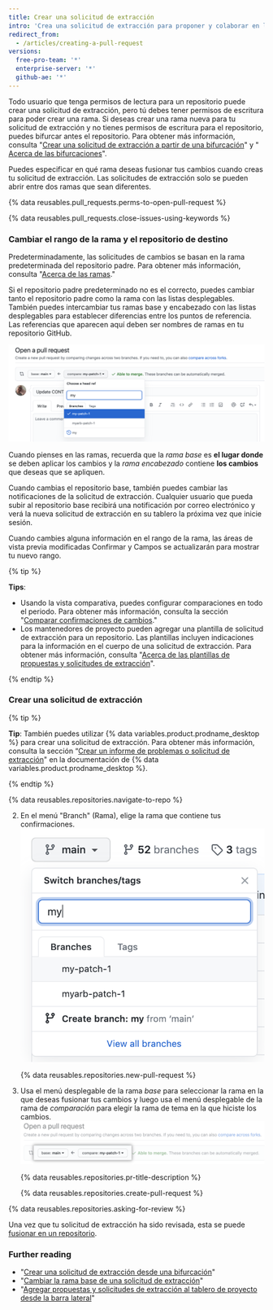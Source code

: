 ```yaml
---
title: Crear una solicitud de extracción
intro: 'Crea una solicitud de extracción para proponer y colaborar en los cambios en un repositorio. Estos cambios se proponen en una *rama*, lo cual garantiza que la rama predeterminada contenga únicamente trabajo finalizado y aprobado.'
redirect_from:
  - /articles/creating-a-pull-request
versions:
  free-pro-team: '*'
  enterprise-server: '*'
  github-ae: '*'
---
```


Todo usuario que tenga permisos de lectura para un repositorio puede crear una solicitud de extracción, pero tú debes tener permisos de escritura para poder crear una rama. Si deseas crear una rama nueva para tu solicitud de extracción y no tienes permisos de escritura para el repositorio, puedes bifurcar antes el repositorio. Para obtener más información, consulta "[Crear una solicitud de extracción a partir de una bifurcación](/articles/creating-a-pull-request-from-a-fork)" y "
[Acerca de las bifurcaciones](/articles/about-forks)".</p> 

Puedes especificar en qué rama deseas fusionar tus cambios cuando creas tu solicitud de extracción. Las solicitudes de extracción solo se pueden abrir entre dos ramas que sean diferentes.

{% data reusables.pull_requests.perms-to-open-pull-request %}

{% data reusables.pull_requests.close-issues-using-keywords %}



### Cambiar el rango de la rama y el repositorio de destino

Predeterminadamente, las solicitudes de cambios se basan en la rama predeterminada del repositorio padre. Para obtener más información, consulta "[Acerca de las ramas](/github/collaborating-with-issues-and-pull-requests/about-branches#about-the-default-branch)."

Si el repositorio padre predeterminado no es el correcto, puedes cambiar tanto el repositorio padre como la rama con las listas desplegables. También puedes intercambiar tus ramas base y encabezado con las listas desplegables para establecer diferencias entre los puntos de referencia. Las referencias que aparecen aquí deben ser nombres de ramas en tu repositorio GitHub.

![Ramas para editar la solicitud de extracción](/assets/images/help/pull_requests/pull-request-review-edit-branch.png)

Cuando pienses en las ramas, recuerda que la *rama base* es **el lugar donde** se deben aplicar los cambios y la *rama encabezado* contiene **los cambios** que deseas que se apliquen.

Cuando cambias el repositorio base, también puedes cambiar las notificaciones de la solicitud de extracción. Cualquier usuario que pueda subir al repositorio base recibirá una notificación por correo electrónico y verá la nueva solicitud de extracción en su tablero la próxima vez que inicie sesión.

Cuando cambies alguna información en el rango de la rama, las áreas de vista previa modificadas Confirmar y Campos se actualizarán para mostrar tu nuevo rango.

{% tip %}

**Tips**:

- Usando la vista comparativa, puedes configurar comparaciones en todo el periodo. Para obtener más información, consulta la sección "[Comparar confirmaciones de cambios](/github/committing-changes-to-your-project/comparing-commits)."
- Los mantenedores de proyecto pueden agregar una plantilla de solicitud de extracción para un repositorio. Las plantillas incluyen indicaciones para la información en el cuerpo de una solicitud de extracción. Para obtener más información, consulta "[Acerca de las plantillas de propuestas y solicitudes de extracción](/articles/about-issue-and-pull-request-templates)".

{% endtip %}



### Crear una solicitud de extracción

{% tip %}

**Tip**: También puedes utilizar {% data variables.product.prodname_desktop %} para crear una solicitud de extracción. Para obtener más información, consulta la sección “[Crear un informe de problemas o solicitud de extracción](/desktop/contributing-to-projects/creating-an-issue-or-pull-request)" en la documentación de {% data variables.product.prodname_desktop %}.

{% endtip %}

{% data reusables.repositories.navigate-to-repo %}

2. En el menú "Branch" (Rama), elige la rama que contiene tus confirmaciones. ![Menú desplegable de ramas](/assets/images/help/pull_requests/branch-dropdown.png) 
   
   {% data reusables.repositories.new-pull-request %}

4. Usa el menú desplegable de la rama _base_ para seleccionar la rama en la que deseas fusionar tus cambios y luego usa el menú desplegable de la rama de _comparación_ para elegir la rama de tema en la que hiciste los cambios. ![Menús desplegables para elegir la base y comparar ramas](/assets/images/help/pull_requests/choose-base-and-compare-branches.png) 
   
   {% data reusables.repositories.pr-title-description %}
   
   
   
   {% data reusables.repositories.create-pull-request %}

{% data reusables.repositories.asking-for-review %}

Una vez que tu solicitud de extracción ha sido revisada, esta se puede [fusionar en un repositorio](/articles/merging-a-pull-request).



### Further reading

- "[Crear una solicitud de extracción desde una bifurcación](/articles/creating-a-pull-request-from-a-fork)"
- "[Cambiar la rama base de una solicitud de extracción](/articles/changing-the-base-branch-of-a-pull-request)"
- "[Agregar propuestas y solicitudes de extracción al tablero de proyecto desde la barra lateral](/articles/adding-issues-and-pull-requests-to-a-project-board/#adding-issues-and-pull-requests-to-a-project-board-from-the-sidebar)"
